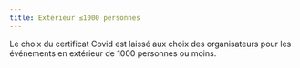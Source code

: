 ```yaml
---
title: Extérieur ≤1000 personnes
---
```


Le choix du certificat Covid est laissé aux choix des organisateurs pour les événements en extérieur de 1000 personnes ou moins.